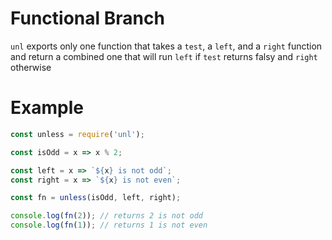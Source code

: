 # Functional Branch

`unl` exports only one function that takes a `test`, a `left`, and a `right`
function and return a combined one that will run `left` if `test` returns falsy
and `right` otherwise

# Example

```js
const unless = require('unl');

const isOdd = x => x % 2;

const left = x => `${x} is not odd`;
const right = x => `${x} is not even`;

const fn = unless(isOdd, left, right);

console.log(fn(2)); // returns 2 is not odd
console.log(fn(1)); // returns 1 is not even
```
